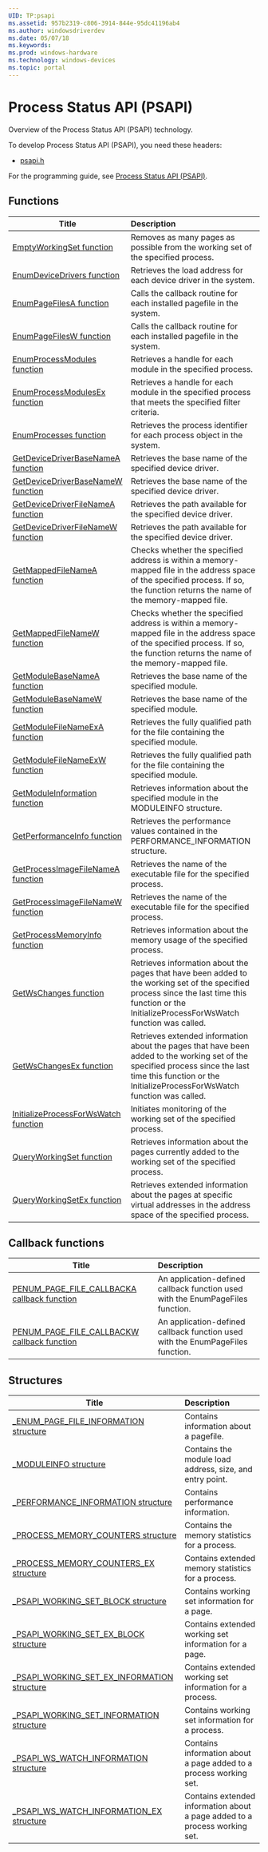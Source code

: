 ```yaml
---
UID: TP:psapi
ms.assetid: 957b2319-c806-3914-844e-95dc41196ab4
ms.author: windowsdriverdev
ms.date: 05/07/18
ms.keywords: 
ms.prod: windows-hardware
ms.technology: windows-devices
ms.topic: portal
---
```


# Process Status API (PSAPI)



Overview of the Process Status API (PSAPI) technology.

To develop Process Status API (PSAPI), you need these headers:

 * [psapi.h](..\psapi\index.md)

For the programming guide, see [Process Status API (PSAPI)](https://review.docs.microsoft.com/en-us/win32-test/psapi).

## Functions

| Title   | Description   |
| ---- |:---- |
| [EmptyWorkingSet function](..\psapi\nf-psapi-emptyworkingset.md) | Removes as many pages as possible from the working set of the specified process. |
| [EnumDeviceDrivers function](..\psapi\nf-psapi-enumdevicedrivers.md) | Retrieves the load address for each device driver in the system. |
| [EnumPageFilesA function](..\psapi\nf-psapi-enumpagefilesa.md) | Calls the callback routine for each installed pagefile in the system. |
| [EnumPageFilesW function](..\psapi\nf-psapi-enumpagefilesw.md) | Calls the callback routine for each installed pagefile in the system. |
| [EnumProcessModules function](..\psapi\nf-psapi-enumprocessmodules.md) | Retrieves a handle for each module in the specified process. |
| [EnumProcessModulesEx function](..\psapi\nf-psapi-enumprocessmodulesex.md) | Retrieves a handle for each module in the specified process that meets the specified filter criteria. |
| [EnumProcesses function](..\psapi\nf-psapi-enumprocesses.md) | Retrieves the process identifier for each process object in the system. |
| [GetDeviceDriverBaseNameA function](..\psapi\nf-psapi-getdevicedriverbasenamea.md) | Retrieves the base name of the specified device driver. |
| [GetDeviceDriverBaseNameW function](..\psapi\nf-psapi-getdevicedriverbasenamew.md) | Retrieves the base name of the specified device driver. |
| [GetDeviceDriverFileNameA function](..\psapi\nf-psapi-getdevicedriverfilenamea.md) | Retrieves the path available for the specified device driver. |
| [GetDeviceDriverFileNameW function](..\psapi\nf-psapi-getdevicedriverfilenamew.md) | Retrieves the path available for the specified device driver. |
| [GetMappedFileNameA function](..\psapi\nf-psapi-getmappedfilenamea.md) | Checks whether the specified address is within a memory-mapped file in the address space of the specified process. If so, the function returns the name of the memory-mapped file. |
| [GetMappedFileNameW function](..\psapi\nf-psapi-getmappedfilenamew.md) | Checks whether the specified address is within a memory-mapped file in the address space of the specified process. If so, the function returns the name of the memory-mapped file. |
| [GetModuleBaseNameA function](..\psapi\nf-psapi-getmodulebasenamea.md) | Retrieves the base name of the specified module. |
| [GetModuleBaseNameW function](..\psapi\nf-psapi-getmodulebasenamew.md) | Retrieves the base name of the specified module. |
| [GetModuleFileNameExA function](..\psapi\nf-psapi-getmodulefilenameexa.md) | Retrieves the fully qualified path for the file containing the specified module. |
| [GetModuleFileNameExW function](..\psapi\nf-psapi-getmodulefilenameexw.md) | Retrieves the fully qualified path for the file containing the specified module. |
| [GetModuleInformation function](..\psapi\nf-psapi-getmoduleinformation.md) | Retrieves information about the specified module in the MODULEINFO structure. |
| [GetPerformanceInfo function](..\psapi\nf-psapi-getperformanceinfo.md) | Retrieves the performance values contained in the PERFORMANCE_INFORMATION structure. |
| [GetProcessImageFileNameA function](..\psapi\nf-psapi-getprocessimagefilenamea.md) | Retrieves the name of the executable file for the specified process. |
| [GetProcessImageFileNameW function](..\psapi\nf-psapi-getprocessimagefilenamew.md) | Retrieves the name of the executable file for the specified process. |
| [GetProcessMemoryInfo function](..\psapi\nf-psapi-getprocessmemoryinfo.md) | Retrieves information about the memory usage of the specified process. |
| [GetWsChanges function](..\psapi\nf-psapi-getwschanges.md) | Retrieves information about the pages that have been added to the working set of the specified process since the last time this function or the InitializeProcessForWsWatch function was called. |
| [GetWsChangesEx function](..\psapi\nf-psapi-getwschangesex.md) | Retrieves extended information about the pages that have been added to the working set of the specified process since the last time this function or the InitializeProcessForWsWatch function was called. |
| [InitializeProcessForWsWatch function](..\psapi\nf-psapi-initializeprocessforwswatch.md) | Initiates monitoring of the working set of the specified process. |
| [QueryWorkingSet function](..\psapi\nf-psapi-queryworkingset.md) | Retrieves information about the pages currently added to the working set of the specified process. |
| [QueryWorkingSetEx function](..\psapi\nf-psapi-queryworkingsetex.md) | Retrieves extended information about the pages at specific virtual addresses in the address space of the specified process. |

## Callback functions

| Title   | Description   |
| ---- |:---- |
| [PENUM_PAGE_FILE_CALLBACKA callback function](..\psapi\nc-psapi-penum_page_file_callbacka.md) | An application-defined callback function used with the EnumPageFiles function. |
| [PENUM_PAGE_FILE_CALLBACKW callback function](..\psapi\nc-psapi-penum_page_file_callbackw.md) | An application-defined callback function used with the EnumPageFiles function. |

## Structures

| Title   | Description   |
| ---- |:---- |
| [_ENUM_PAGE_FILE_INFORMATION structure](..\psapi\ns-psapi-_enum_page_file_information.md) | Contains information about a pagefile. |
| [_MODULEINFO structure](..\psapi\ns-psapi-_moduleinfo.md) | Contains the module load address, size, and entry point. |
| [_PERFORMANCE_INFORMATION structure](..\psapi\ns-psapi-_performance_information.md) | Contains performance information. |
| [_PROCESS_MEMORY_COUNTERS structure](..\psapi\ns-psapi-_process_memory_counters.md) | Contains the memory statistics for a process. |
| [_PROCESS_MEMORY_COUNTERS_EX structure](..\psapi\ns-psapi-_process_memory_counters_ex.md) | Contains extended memory statistics for a process. |
| [_PSAPI_WORKING_SET_BLOCK structure](..\psapi\ns-psapi-_psapi_working_set_block.md) | Contains working set information for a page. |
| [_PSAPI_WORKING_SET_EX_BLOCK structure](..\psapi\ns-psapi-_psapi_working_set_ex_block.md) | Contains extended working set information for a page. |
| [_PSAPI_WORKING_SET_EX_INFORMATION structure](..\psapi\ns-psapi-_psapi_working_set_ex_information.md) | Contains extended working set information for a process. |
| [_PSAPI_WORKING_SET_INFORMATION structure](..\psapi\ns-psapi-_psapi_working_set_information.md) | Contains working set information for a process. |
| [_PSAPI_WS_WATCH_INFORMATION structure](..\psapi\ns-psapi-_psapi_ws_watch_information.md) | Contains information about a page added to a process working set. |
| [_PSAPI_WS_WATCH_INFORMATION_EX structure](..\psapi\ns-psapi-_psapi_ws_watch_information_ex.md) | Contains extended information about a page added to a process working set. |
